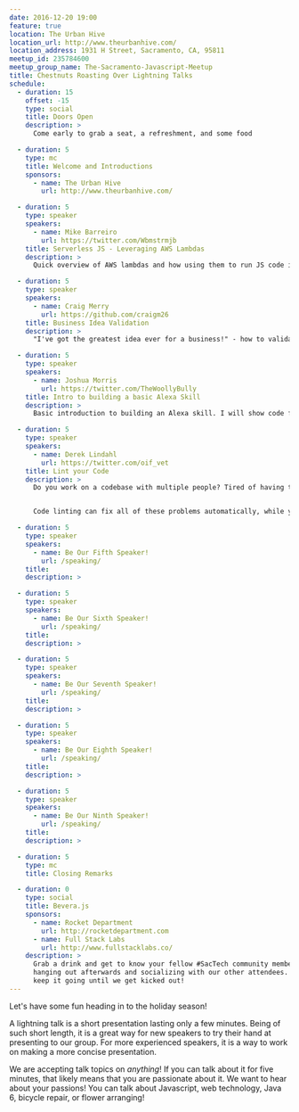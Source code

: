 ```yaml
---
date: 2016-12-20 19:00
feature: true
location: The Urban Hive
location_url: http://www.theurbanhive.com/
location_address: 1931 H Street, Sacramento, CA, 95811
meetup_id: 235784600
meetup_group_name: The-Sacramento-Javascript-Meetup
title: Chestnuts Roasting Over Lightning Talks
schedule:
  - duration: 15
    offset: -15
    type: social
    title: Doors Open
    description: >
      Come early to grab a seat, a refreshment, and some food

  - duration: 5
    type: mc
    title: Welcome and Introductions
    sponsors:
      - name: The Urban Hive
        url: http://www.theurbanhive.com/

  - duration: 5
    type: speaker
    speakers:
      - name: Mike Barreiro
        url: https://twitter.com/Wbmstrmjb
    title: Serverless JS - Leveraging AWS Lambdas
    description: >
      Quick overview of AWS lambdas and how using them to run JS code is both   cost effective and allows for massive scale.

  - duration: 5
    type: speaker
    speakers:
      - name: Craig Merry
        url: https://github.com/craigm26
    title: Business Idea Validation
    description: >
      "I've got the greatest idea ever for a business!" - how to validate your idea for a better chance of surviving and perhaps thriving as a new business.

  - duration: 5
    type: speaker
    speakers:
      - name: Joshua Morris
        url: https://twitter.com/TheWoollyBully
    title: Intro to building a basic Alexa Skill
    description: >
      Basic introduction to building an Alexa skill. I will show code from the Dad Jokes skill I submitted to the Alexa Skills Store and talk about how to a build a simple skill. If I have time today I will try and throw together a new skill I might be able to build in 5 minutes.

  - duration: 5
    type: speaker
    speakers:
      - name: Derek Lindahl
        url: https://twitter.com/oif_vet
    title: Lint your Code
    description: >
      Do you work on a codebase with multiple people? Tired of having the same code style arguments over and over? Are your tests failing due to simple mistakes? Is your legacy codebase hard to maintain?


      Code linting can fix all of these problems automatically, while you type!

  - duration: 5
    type: speaker
    speakers:
      - name: Be Our Fifth Speaker!
        url: /speaking/
    title:
    description: >

  - duration: 5
    type: speaker
    speakers:
      - name: Be Our Sixth Speaker!
        url: /speaking/
    title:
    description: >

  - duration: 5
    type: speaker
    speakers:
      - name: Be Our Seventh Speaker!
        url: /speaking/
    title:
    description: >

  - duration: 5
    type: speaker
    speakers:
      - name: Be Our Eighth Speaker!
        url: /speaking/
    title:
    description: >

  - duration: 5
    type: speaker
    speakers:
      - name: Be Our Ninth Speaker!
        url: /speaking/
    title:
    description: >

  - duration: 5
    type: mc
    title: Closing Remarks

  - duration: 0
    type: social
    title: Bevera.js
    sponsors:
      - name: Rocket Department
        url: http://rocketdepartment.com
      - name: Full Stack Labs
        url: http://www.fullstacklabs.co/
    description: >
      Grab a drink and get to know your fellow #SacTech community members by
      hanging out afterwards and socializing with our other attendees. We'll
      keep it going until we get kicked out!
---
```


Let's have some fun heading in to the holiday season!

A lightning talk is a short presentation lasting only a few minutes. Being of such short length, it is a great way for new speakers to try their hand at presenting to our group. For more experienced speakers, it is a way to work on making a more concise presentation.

We are accepting talk topics on _anything_! If you can talk about it for five minutes, that likely means that you are passionate about it. We want to hear about your passions! You can talk about Javascript, web technology, Java 6, bicycle repair, or flower arranging!
